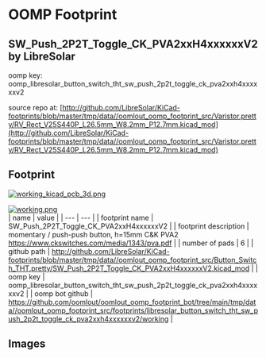 # OOMP Footprint  
## SW_Push_2P2T_Toggle_CK_PVA2xxH4xxxxxxV2  by LibreSolar  
  
oomp key: oomp_libresolar_button_switch_tht_sw_push_2p2t_toggle_ck_pva2xxh4xxxxxxv2  
  
source repo at: [http://github.com/LibreSolar/KiCad-footprints/blob/master/tmp/data//oomlout_oomp_footprint_src/Varistor.pretty/RV_Rect_V25S440P_L26.5mm_W8.2mm_P12.7mm.kicad_mod](http://github.com/LibreSolar/KiCad-footprints/blob/master/tmp/data//oomlout_oomp_footprint_src/Varistor.pretty/RV_Rect_V25S440P_L26.5mm_W8.2mm_P12.7mm.kicad_mod)  
## Footprint  
  
[![working_kicad_pcb_3d.png](working_kicad_pcb_3d_600.png)](working_kicad_pcb_3d.png)  
  
[![working.png](working_600.png)](working.png)  
| name | value | 
| --- | --- | 
| footprint name | SW_Push_2P2T_Toggle_CK_PVA2xxH4xxxxxxV2 | 
| footprint description | momentary / push-push button, h=15mm C&K PVA2 https://www.ckswitches.com/media/1343/pva.pdf | 
| number of pads | 6 | 
| github path | http://github.com/LibreSolar/KiCad-footprints/blob/master/tmp/data//oomlout_oomp_footprint_src/Button_Switch_THT.pretty/SW_Push_2P2T_Toggle_CK_PVA2xxH4xxxxxxV2.kicad_mod | 
| oomp key | oomp_libresolar_button_switch_tht_sw_push_2p2t_toggle_ck_pva2xxh4xxxxxxv2 | 
| oomp bot github | https://github.com/oomlout/oomlout_oomp_footprint_bot/tree/main/tmp/data//oomlout_oomp_footprint_src/footprints/libresolar_button_switch_tht_sw_push_2p2t_toggle_ck_pva2xxh4xxxxxxv2/working | 
## Images  
